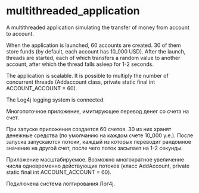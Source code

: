 # multithreaded_application 
A multithreaded application simulating the transfer of money from account to account.

When the application is launched, 60 accounts are created. 30 of them store funds (by default, each account has 10_000 USD). After the launch, threads are started, each of which transfers a random value to another account, after which the thread falls asleep for 1-2 seconds.

The application is scalable. It is possible to multiply the number of concurrent threads (Addaccount class, private static final int ACCOUNT_ACCOUNT = 60).

The Log4j logging system is connected.


Многопоточное приложение, имитирующее перевод денег со счета на счет.

При запуске приложения создается 60 счетов. 30 из них хранят денежные средства (по умолчанию на каждом счете 10_000 у.е.). После запуска запускаются потоки, каждый из которых переводит рандомное значение на другой счет, после чего поток засыпает на 1-2 секунды.

Приложение масштабируемое. Возможно многократное увеличение числа одновременно действующих потоков (класс AddАccount, private static final int ACCOUNT_ACCOUNT = 60).

Подключена система логгирования Лог4j.
